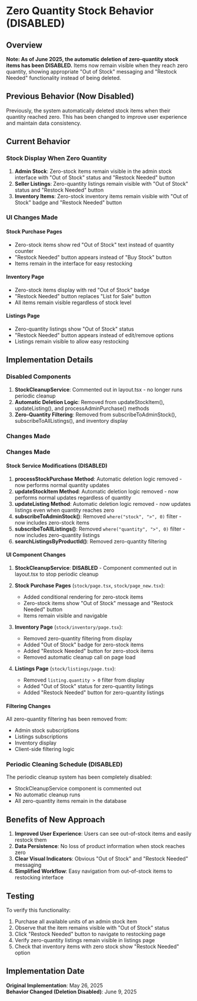 # Zero Quantity Stock Behavior (DISABLED)

## Overview

**Note: As of June 2025, the automatic deletion of zero-quantity stock items has been DISABLED.** Items now remain visible when they reach zero quantity, showing appropriate "Out of Stock" messaging and "Restock Needed" functionality instead of being deleted.

## Previous Behavior (Now Disabled)

Previously, the system automatically deleted stock items when their quantity reached zero. This has been changed to improve user experience and maintain data consistency.

## Current Behavior

### Stock Display When Zero Quantity

1. **Admin Stock**: Zero-stock items remain visible in the admin stock interface with "Out of Stock" status and "Restock Needed" button
2. **Seller Listings**: Zero-quantity listings remain visible with "Out of Stock" status and "Restock Needed" button  
3. **Inventory Items**: Zero-stock inventory items remain visible with "Out of Stock" badge and "Restock Needed" button

### UI Changes Made

#### Stock Purchase Pages
- Zero-stock items show red "Out of Stock" text instead of quantity counter
- "Restock Needed" button appears instead of "Buy Stock" button
- Items remain in the interface for easy restocking

#### Inventory Page  
- Zero-stock items display with red "Out of Stock" badge
- "Restock Needed" button replaces "List for Sale" button
- All items remain visible regardless of stock level

#### Listings Page
- Zero-quantity listings show "Out of Stock" status
- "Restock Needed" button appears instead of edit/remove options
- Listings remain visible to allow easy restocking

## Implementation Details

### Disabled Components

1. **StockCleanupService**: Commented out in layout.tsx - no longer runs periodic cleanup
2. **Automatic Deletion Logic**: Removed from updateStockItem(), updateListing(), and processAdminPurchase() methods
3. **Zero-Quantity Filtering**: Removed from subscribeToAdminStock(), subscribeToAllListings(), and inventory display

### Changes Made

### Changes Made

#### Stock Service Modifications (DISABLED)

1. **processStockPurchase Method**: Automatic deletion logic removed - now performs normal quantity updates
2. **updateStockItem Method**: Automatic deletion logic removed - now performs normal updates regardless of quantity
3. **updateListing Method**: Automatic deletion logic removed - now updates listings even when quantity reaches zero
4. **subscribeToAdminStock()**: Removed `where("stock", ">", 0)` filter - now includes zero-stock items
5. **subscribeToAllListings()**: Removed `where("quantity", ">", 0)` filter - now includes zero-quantity listings
6. **searchListingsByProductId()**: Removed zero-quantity filtering

#### UI Component Changes

1. **StockCleanupService**: **DISABLED** - Component commented out in layout.tsx to stop periodic cleanup

2. **Stock Purchase Pages** (`stock/page.tsx`, `stock/page_new.tsx`):
   - Added conditional rendering for zero-stock items
   - Zero-stock items show "Out of Stock" message and "Restock Needed" button
   - Items remain visible and navigable

3. **Inventory Page** (`stock/inventory/page.tsx`):
   - Removed zero-quantity filtering from display
   - Added "Out of Stock" badge for zero-stock items
   - Added "Restock Needed" button for zero-stock items
   - Removed automatic cleanup call on page load

4. **Listings Page** (`stock/listings/page.tsx`):
   - Removed `listing.quantity > 0` filter from display
   - Added "Out of Stock" status for zero-quantity listings
   - Added "Restock Needed" button for zero-quantity listings

#### Filtering Changes

All zero-quantity filtering has been removed from:
- Admin stock subscriptions
- Listings subscriptions  
- Inventory display
- Client-side filtering logic

### Periodic Cleaning Schedule (DISABLED)

The periodic cleanup system has been completely disabled:
- StockCleanupService component is commented out
- No automatic cleanup runs
- All zero-quantity items remain in the database

## Benefits of New Approach

1. **Improved User Experience**: Users can see out-of-stock items and easily restock them
2. **Data Persistence**: No loss of product information when stock reaches zero
3. **Clear Visual Indicators**: Obvious "Out of Stock" and "Restock Needed" messaging
4. **Simplified Workflow**: Easy navigation from out-of-stock items to restocking interface

## Testing

To verify this functionality:

1. Purchase all available units of an admin stock item
2. Observe that the item remains visible with "Out of Stock" status
3. Click "Restock Needed" button to navigate to restocking page
4. Verify zero-quantity listings remain visible in listings page
5. Check that inventory items with zero stock show "Restock Needed" option

## Implementation Date

**Original Implementation**: May 26, 2025  
**Behavior Changed (Deletion Disabled)**: June 9, 2025
